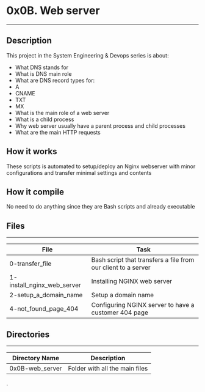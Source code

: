 # 0x0B. Web server
---
## Description

This project in the System Engineering & Devops series is about:
* What DNS stands for
* What is DNS main role
* What are DNS record types for:
* A
* CNAME
* TXT
* MX
* What is the main role of a web server
* What is a child process
* Why web server usually have a parent process and child processes
* What are the main HTTP requests

## How it works
These scripts is automated to setup/deploy an Nginx webserver with minor configurations and transfer minimal settings and contents

## How it compile
No need to do anything since they are Bash scripts and already executable

## Files
---
File|Task
---|---
0-transfer_file | Bash script that transfers a file from our client to a server
1-install_nginx_web_server | Installing NGINX web server
2-setup_a_domain_name | Setup a domain name
4-not_found_page_404 | Configuring NGINX server to have a customer 404 page

## Directories
---
Directory Name | Description
---|---
0x0B-web_server | Folder with all the main files


.
